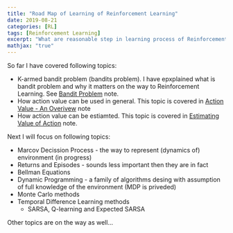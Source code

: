 ```yaml
---
title: "Road Map of Learning of Reinforcement Learning"
date: 2019-08-21
categories: [RL]
tags: [Reinforcement Learning]
excerpt: "What are reasonable step in learning process of Reinforcement Learning"
mathjax: "true"
---
```


So far I have covered following topics:
 * K-armed bandit problem (bandits problem). I have epxplained what is bandit problem and why it matters on the way to Reinforcement Learning. See [Bandit Problem](http://www.damiankolmas.com/rl/Bandit-problem/) note.
 * How action value can be used in general. This topic is covered in [Action Value - An Overivew](http://www.damiankolmas.com/rl/Action-value-method/) note
 * How action value can be estiamted. This topic is covered in [Estimating Value of Action](http://www.damiankolmas.com/rl/Estimating-value-of-action/#) note.


Next I will focus on following topics:
 * Marcov Decission Process - the way to represent (dynamics of) environment (in progress)
 * Returns and Episodes - sounds less important then they are in fact
 * Bellman Equations
 * Dynamic Programming - a family of algorithms desing with assumption of full knowledge of the environment (MDP is priveded)
 * Monte Carlo methods
 * Temporal Difference Learning methods
   * SARSA, Q-learning and Expected SARSA

Other topics are on the way as well...

